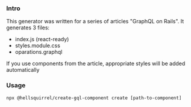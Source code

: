 ### Intro

This generator was written for a series of articles "GraphQL on Rails".
It generates 3 files:

- index.js (react-ready)
- styles.module.css
- oparations.graphql

If you use components from the article, appropriate styles will be added automatically

### Usage

`npx @hellsquirrel/create-gql-component create [path-to-component]`

